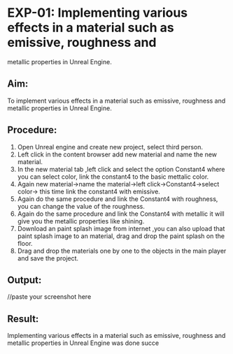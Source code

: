 # EXP-01: Implementing various effects in a material such as emissive, roughness and
metallic properties in Unreal Engine.
## Aim:
To implement various effects in a material such as emissive, roughness and metallic
properties in Unreal Engine.

## Procedure:
1. Open Unreal engine and create new project, select third person.
2. Left click in the content browser add new material and name the new material.
3. In the new material tab ,left click and select the option Constant4 where you can select
color, link the constant4 to the basic mettalic color.
4. Again new material->name the material->left click->Constant4->select color-> this
time link the constant4 with emissive.
5. Again do the same procedure and link the Constant4 with roughness, you can change the
value of the roughness.
6. Again do the same procedure and link the Constant4 with metallic it will give you the
metallic properties like shining.
7. Download an paint splash image from internet ,you can also upload that paint splash
image to an material, drag and drop the paint splash on the floor.
8. Drag and drop the materials one by one to the objects in the main player and save the
project.



## Output:
//paste your screenshot here

## Result:
Implementing various effects in a material such as emissive, roughness and metallic
properties in Unreal Engine was done succe
